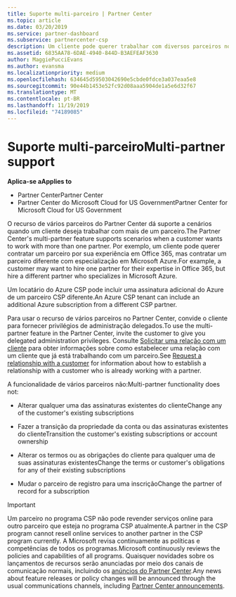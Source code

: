 ```yaml
---
title: Suporte multi-parceiro | Partner Center
ms.topic: article
ms.date: 03/20/2019
ms.service: partner-dashboard
ms.subservice: partnercenter-csp
description: Um cliente pode querer trabalhar com diversos parceiros no programa de Cloud Solution Provider especializados em diferentes serviços.
ms.assetid: 6835AA78-6DAE-4940-844D-B3AEFEAF3630
author: MaggiePucciEvans
ms.author: evansma
ms.localizationpriority: medium
ms.openlocfilehash: 634645d59503042690e5cbde0fdce3a037eaa5e8
ms.sourcegitcommit: 90e44b1453e52fc92d08aaa5904de1a5e6d32f67
ms.translationtype: MT
ms.contentlocale: pt-BR
ms.lasthandoff: 11/19/2019
ms.locfileid: "74189085"
---
```

# <a name="multi-partner-support"></a><span data-ttu-id="2c4e3-103">Suporte multi-parceiro</span><span class="sxs-lookup"><span data-stu-id="2c4e3-103">Multi-partner support</span></span>

<span data-ttu-id="2c4e3-104">**Aplica-se a**</span><span class="sxs-lookup"><span data-stu-id="2c4e3-104">**Applies to**</span></span>

-  <span data-ttu-id="2c4e3-105">Partner Center</span><span class="sxs-lookup"><span data-stu-id="2c4e3-105">Partner Center</span></span>
-  <span data-ttu-id="2c4e3-106">Partner Center do Microsoft Cloud for US Government</span><span class="sxs-lookup"><span data-stu-id="2c4e3-106">Partner Center for Microsoft Cloud for US Government</span></span>

<span data-ttu-id="2c4e3-107">O recurso de vários parceiros do Partner Center dá suporte a cenários quando um cliente deseja trabalhar com mais de um parceiro.</span><span class="sxs-lookup"><span data-stu-id="2c4e3-107">The Partner Center's multi-partner feature supports scenarios when a customer wants to work with more than one partner.</span></span> <span data-ttu-id="2c4e3-108">Por exemplo, um cliente pode querer contratar um parceiro por sua experiência em Office 365, mas contratar um parceiro diferente com especialização em Microsoft Azure.</span><span class="sxs-lookup"><span data-stu-id="2c4e3-108">For example, a customer may want to hire one partner for their expertise in Office 365, but hire a different partner who specializes in Microsoft Azure.</span></span> 

<span data-ttu-id="2c4e3-109">Um locatário do Azure CSP pode incluir uma assinatura adicional do Azure de um parceiro CSP diferente.</span><span class="sxs-lookup"><span data-stu-id="2c4e3-109">An Azure CSP tenant can include an additional Azure subscription from a different CSP partner.</span></span>

<span data-ttu-id="2c4e3-110">Para usar o recurso de vários parceiros no Partner Center, convide o cliente para fornecer privilégios de administração delegados.</span><span class="sxs-lookup"><span data-stu-id="2c4e3-110">To use the multi-partner feature in the Partner Center, invite the customer to give you delegated administration privileges.</span></span> <span data-ttu-id="2c4e3-111">Consulte [Solicitar uma relação com um cliente](request-a-relationship-with-a-customer.md) para obter informações sobre como estabelecer uma relação com um cliente que já está trabalhando com um parceiro.</span><span class="sxs-lookup"><span data-stu-id="2c4e3-111">See [Request a relationship with a customer](request-a-relationship-with-a-customer.md) for information about how to establish a relationship with a customer who is already working with a partner.</span></span>

<span data-ttu-id="2c4e3-112">A funcionalidade de vários parceiros não:</span><span class="sxs-lookup"><span data-stu-id="2c4e3-112">Multi-partner functionality does not:</span></span>

- <span data-ttu-id="2c4e3-113">Alterar qualquer uma das assinaturas existentes do cliente</span><span class="sxs-lookup"><span data-stu-id="2c4e3-113">Change any of the customer's existing subscriptions</span></span>

- <span data-ttu-id="2c4e3-114">Fazer a transição da propriedade da conta ou das assinaturas existentes do cliente</span><span class="sxs-lookup"><span data-stu-id="2c4e3-114">Transition the customer's existing subscriptions or account ownership</span></span>

- <span data-ttu-id="2c4e3-115">Alterar os termos ou as obrigações do cliente para qualquer uma de suas assinaturas existentes</span><span class="sxs-lookup"><span data-stu-id="2c4e3-115">Change the terms or customer's obligations for any of their existing subscriptions</span></span>

- <span data-ttu-id="2c4e3-116">Mudar o parceiro de registro para uma inscrição</span><span class="sxs-lookup"><span data-stu-id="2c4e3-116">Change the partner of record for a subscription</span></span>

> [!IMPORTANT]  
> <span data-ttu-id="2c4e3-117">Um parceiro no programa CSP não pode revender serviços online para outro parceiro que esteja no programa CSP atualmente.</span><span class="sxs-lookup"><span data-stu-id="2c4e3-117">A partner in the CSP program cannot resell online services to another partner in the CSP program currently.</span></span> <span data-ttu-id="2c4e3-118">A Microsoft revisa continuamente as políticas e competências de todos os programas.</span><span class="sxs-lookup"><span data-stu-id="2c4e3-118">Microsoft continuously reviews the policies and capabilities of all programs.</span></span> <span data-ttu-id="2c4e3-119">Quaisquer novidades sobre os lançamentos de recursos serão anunciadas por meio dos canais de comunicação normais, incluindo os [anúncios do Partner Center](https://partner.microsoft.com/pcv/announcements).</span><span class="sxs-lookup"><span data-stu-id="2c4e3-119">Any news about feature releases or policy changes will be announced through the usual communications channels, including [Partner Center announcements](https://partner.microsoft.com/pcv/announcements).</span></span>






